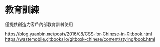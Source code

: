 # 教育訓練

僅提供創造力客戶內部教育訓練使用

https://blog.yuanbin.me/posts/2016/08/CSS-for-Chinese-in-Gitbook.html
https://wastemobile.gitbooks.io/gitbook-chinese/content/styling/book.html

